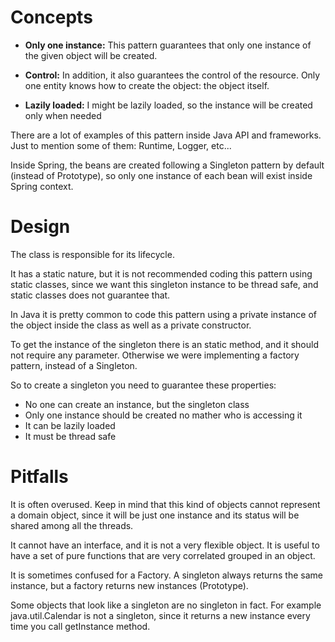 # Concepts

* **Only one instance:** This pattern guarantees that only one instance of the given object will be created.

* **Control:** In addition, it also guarantees the control of the resource. Only one entity knows how to create the object: the object itself.

* **Lazily loaded:** I might be lazily loaded, so the instance will be created only when needed

There are a lot of examples of this pattern inside Java API and frameworks. Just to mention some of them: Runtime, Logger, etc...

Inside Spring, the beans are created following a Singleton pattern by default (instead of Prototype), so only one instance of each bean will exist inside Spring context.

# Design

The class is responsible for its lifecycle.

It has a static nature, but it is not recommended coding this pattern using static classes, since we want this singleton instance to be thread safe, and static classes does not guarantee that.

In Java it is pretty common to code this pattern using a private instance of the object inside the class as well as a private constructor.

To get the instance of the singleton there is an static method, and it should not require any parameter. Otherwise we were implementing a factory pattern, instead of a Singleton.

So to create a singleton you need to guarantee these properties:
* No one can create an instance, but the singleton class
* Only one instance should be created no mather who is accessing it
* It can be lazily loaded
* It must be thread safe

# Pitfalls

It is often overused. Keep in mind that this kind of objects cannot represent a domain object, since it will be just one instance and its status will be shared among all the threads.

It cannot have an interface, and it is not a very flexible object. It is useful to have a set of pure functions that are very correlated grouped in an object.
 
It is sometimes confused for a Factory. A singleton always returns the same instance, but a factory returns new instances (Prototype).

Some objects that look like a singleton are no singleton in fact. For example java.util.Calendar is not a singleton, since it returns a new instance every time you call getInstance method.
